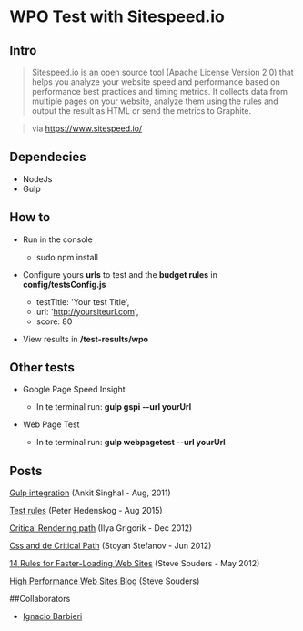 # WPO Test with Sitespeed.io

## Intro
> Sitespeed.io is an open source tool (Apache License Version 2.0) that helps you analyze your website speed and performance based on performance best practices and timing metrics. It collects data from multiple pages on your website, analyze them using the rules and output the result as HTML or send the metrics to Graphite.

> via https://www.sitespeed.io/

## Dependecies
 - NodeJs
 - Gulp

## How to
- Run in the console
  * sudo npm install

- Configure yours <strong>urls</strong> to test and the <strong>budget rules</strong> in <strong>config/testsConfig.js</strong>
  * testTitle: 'Your test Title',
  * url: 'http://yoursiteurl.com',
  * score: 80

- View results in <strong>/test-results/wpo</strong>

## Other tests
- Google Page Speed Insight
  * In te terminal run: <strong>gulp gspi --url yourUrl</strong>

- Web Page Test
  * In te terminal run: <strong>gulp webpagetest --url yourUrl</strong>

## Posts
[Gulp integration](https://www.npmjs.com/package/gulp-sitespeedio)
(Ankit Singhal - Aug, 2011)

[Test rules](https://www.sitespeed.io/documentation/rules-and-best-practices/)
(Peter Hedenskog - Aug 2015)

[Critical Rendering path](http://calendar.perfplanet.com/2012/deciphering-the-critical-rendering-path/)
(Ilya Grigorik - Dec 2012)

[Css and de Critical Path](http://www.phpied.com/css-and-the-critical-path/)
(Stoyan Stefanov - Jun 2012)

[14 Rules for Faster-Loading Web Sites](http://stevesouders.com/hpws/rules.php)
(Steve Souders - May 2012)

[High Performance Web Sites Blog](http://www.stevesouders.com/)
(Steve Souders)

##Collaborators
- [Ignacio Barbieri](https://github.com/ibarbieri)

